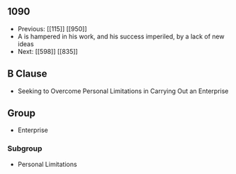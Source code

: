 ## 1090
- Previous: [[115]] [[950]] 
- A is hampered in his work, and his success imperiled, by a lack of new ideas
- Next: [[598]] [[835]] 

## B Clause
- Seeking to Overcome Personal Limitations in Carrying Out an Enterprise

## Group
- Enterprise

### Subgroup
- Personal Limitations

